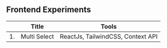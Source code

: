 ## Frontend Experiments

|    | Title        | Tools                             |
|----|--------------|-----------------------------------|
| 1. | Multi Select | ReactJs, TailwindCSS, Context API |


